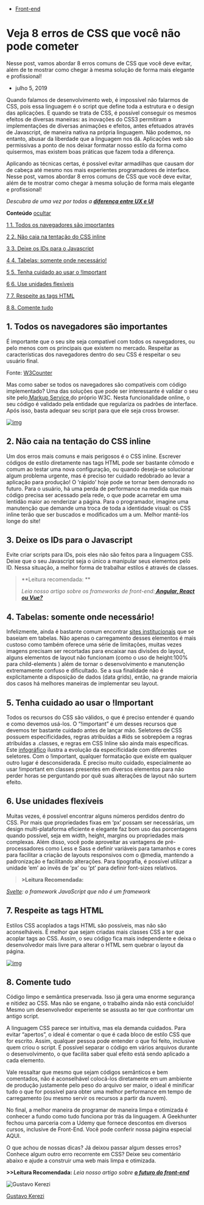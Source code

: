 - [Front-end](https://blog.geekhunter.com.br/category/front-end/)

# Veja 8 erros de CSS que você não pode cometer

Nesse post, vamos abordar 8 erros comuns de CSS que você deve evitar, além de te mostrar como chegar à mesma solução de forma mais elegante e profissional!

- julho 5, 2019

Quando falamos de desenvolvimento web, é impossível não falarmos de CSS, pois essa linguagem é o script que define toda a estrutura e o design das aplicações. E quando se trata de CSS, é possível conseguir os mesmos efeitos de diversas maneiras: as inovações do CSS3 permitiram a implementações de diversas animações e efeitos, antes efetuados através de Javascript, de maneira nativa na própria linguagem. Não podemos, no entanto, abusar da liberdade que a linguagem nos dá. Aplicações web são permissivas a ponto de nos deixar formatar nosso estilo da forma como quisermos, mas existem boas práticas que fazem toda a diferença.

Aplicando as técnicas certas, é possível evitar armadilhas que causam dor de cabeça até mesmo nos mais experientes programadores de interface. Nesse post, vamos abordar 8 erros comuns de CSS que você deve evitar, além de te mostrar como chegar à mesma solução de forma mais elegante e profissional!

*Descubra de uma vez por todas a **[diferença entre UX e UI](https://geekblogti.wpengine.com/front-end-descomplicado-ux-ui/)***

**Conteúdo** [ocultar](https://blog.geekhunter.com.br/veja-8-erros-de-css-que-voce-nao-pode-cometer/#) 

[1 1. Todos os navegadores são importantes](https://blog.geekhunter.com.br/veja-8-erros-de-css-que-voce-nao-pode-cometer/#1_Todos_os_navegadores_sao_importantes)

[2 2. Não caia na tentação do CSS inline](https://blog.geekhunter.com.br/veja-8-erros-de-css-que-voce-nao-pode-cometer/#2_Nao_caia_na_tentacao_do_CSS_inline)

[3 3. Deixe os IDs para o Javascript](https://blog.geekhunter.com.br/veja-8-erros-de-css-que-voce-nao-pode-cometer/#3_Deixe_os_IDs_para_o_Javascript)

[4 4. Tabelas: somente onde necessário!](https://blog.geekhunter.com.br/veja-8-erros-de-css-que-voce-nao-pode-cometer/#4_Tabelas_somente_onde_necessario)

[5 5. Tenha cuidado ao usar o !Important](https://blog.geekhunter.com.br/veja-8-erros-de-css-que-voce-nao-pode-cometer/#5_Tenha_cuidado_ao_usar_o_Important)

[6 6. Use unidades flexíveis](https://blog.geekhunter.com.br/veja-8-erros-de-css-que-voce-nao-pode-cometer/#6_Use_unidades_flexiveis)

[7 7. Respeite as tags HTML](https://blog.geekhunter.com.br/veja-8-erros-de-css-que-voce-nao-pode-cometer/#7_Respeite_as_tags_HTML)

[8 8. Comente tudo](https://blog.geekhunter.com.br/veja-8-erros-de-css-que-voce-nao-pode-cometer/#8_Comente_tudo)

## **1. Todos os navegadores são importantes**

É importante que o seu site seja compatível com todos os navegadores, ou pelo menos com os principais que existem no mercado. Respeitar as características dos navegadores dentro do seu CSS é respeitar o seu usuário final.

Fonte: [W3Counter](https://www.w3counter.com/globalstats.php?year=2016&month=4)

Mas como saber se todos os navegadores são compatíveis com código implementado? Uma das soluções que pode ser interessante é validar o seu site pelo[ Markup Service ](https://validator.w3.org/)do próprio W3C. Nesta funcionalidade online, o seu código é validado pela entidade que regulariza os padrões de interface. Após isso, basta adequar seu script para que ele seja cross browser.

[![img](https://geekblogti.wpengine.com/wp-content/uploads/2019/07/CTA-Rodap%C3%A9-Front-end-10-1024x134.jpg)](https://bit.ly/2JS11sl)

## **2. Não caia na tentação do CSS inline**

Um dos erros mais comuns e mais perigosos é o CSS inline. Escrever códigos de estilo diretamente nas tags HTML pode ser bastante cômodo e comum ao testar uma nova configuração, ou quando deseja-se solucionar algum problema urgente, mas é preciso ter cuidado redobrado ao levar a aplicação para produção! O ‘rápido’ hoje pode se tornar bem demorado no futuro. Para o usuário, há uma perda de performance na medida que mais código precisa ser acessado pela rede, o que pode acarretar em uma lentidão maior ao renderizar a página. Para o programador, imagine uma manutenção que demande uma troca de toda a identidade visual: os CSS inline terão que ser buscados e modificados um a um. Melhor mantê-los longe do site!

## **3. Deixe os IDs para o Javascript**

Evite criar scripts para IDs, pois eles não são feitos para a linguagem CSS. Deixe que o seu Javascript seja o único a manipular seus elementos pelo ID. Nessa situação, a melhor forma de trabalhar estilos é através de classes.

> **Leitura recomendada:
> **
>
> *Leia nosso artigo sobre os frameworks de front-end:**[ Angular, React ou Vue? ](https://geekblogti.wpengine.com/react-vs-vue-vs-angular-qual-escolher/)***

## **4. Tabelas: somente onde necessário!**

Infelizmente, ainda é bastante comum encontrar [sites institucionais](http://www.inmetro.gov.br/) que se baseiam em tabelas. Não apenas o carregamento desses elementos é mais custoso como também oferece uma série de limitações, muitas vezes imagens precisam ser recortadas para encaixar nas divisões do layout, alguns elementos de layout não funcionam (como o uso de height:100% para child-elements <td>) além de tornar o desenvolvimento e manutenção extremamente confuso e dificultado. Se a sua finalidade não é explicitamente a disposição de dados (data grids), então, na grande maioria dos casos há melhores maneiras de implementar seu layout.

## **5. Tenha cuidado ao usar o !Important**

Todos os recursos do CSS são válidos, o que é preciso entender é quando e como devemos usá-los. O “!important” é um desses recursos que devemos ter bastante cuidado antes de lançar mão. Seletores de CSS possuem especificidades, regras atribuídas a #ids se sobrepõem a regras atribuídas a .classes, e regras em CSS Inline são ainda mais específicas. Este [infográfico](http://www.standardista.com/wp-content/uploads/2012/01/specificityimg.png) ilustra a evolução da especificidade com diferentes seletores.  Com o !important, qualquer formatação que existe em qualquer outro lugar é desconsiderada. É preciso muito cuidado, especialmente ao usar !important em classes presentes em diversos elementos para não perder horas se perguntando por quê suas alterações de layout não surtem efeito.

## **6. Use unidades flexíveis**

Muitas vezes, é possível encontrar alguns números perdidos dentro do CSS. Por mais que propriedades fixas em ‘px’ possam ser necessárias, um design multi-plataforma eficiente e elegante faz bom uso das porcentagens quando possível, seja em width, height, margins ou propriedades mais complexas. Além disso, você pode aproveitar as vantagens de pré-processadores como Less e Sass e definir variáveis para tamanhos e cores para facilitar a criação de layouts responsivos com o @media, mantendo a padronização e facilitando alterações. Para tipografia, é possível utilizar a unidade ‘em’ ao invés de ‘px’ ou ‘pt’ para definir font-sizes relativos.

> **>Leitura Recomendada:**

[*Svelte*](https://geekblogti.wpengine.com/svelte-o-framework-javascript-que-nao-e-um-framework/)*: o framework JavaScript que não é um framework*

## **7. Respeite as tags HTML**

Estilos CSS acoplados a tags HTML são possíveis, mas não são aconselháveis. É melhor que sejam criadas mais classes CSS a ter que acoplar tags ao CSS. Assim, o seu código fica mais independente e deixa o desenvolvedor mais livre para alterar o HTML sem quebrar o layout da página.

[![img](https://geekblogti.wpengine.com/wp-content/uploads/2019/07/CTA-Rodap%C3%A9-Front-end-2-1024x134.jpg)](https://bit.ly/2JS11sl)

## **8. Comente tudo**

Código limpo e semântica preservada. Isso já gera uma enorme segurança e nitidez ao CSS. Mas não se engane, o trabalho ainda não está concluído! Mesmo um desenvolvedor experiente se assusta ao ter que confrontar um antigo script.

A linguagem CSS parece ser intuitiva, mas ela demanda cuidados. Para evitar “apertos”, o ideal é comentar o que é cada bloco de estilo CSS que for escrito. Assim, qualquer pessoa pode entender o que foi feito, inclusive quem criou o script. É possível separar o código em vários arquivos durante o desenvolvimento, o que facilita saber qual efeito está sendo aplicado a cada elemento.

Vale ressaltar que mesmo que sejam códigos semânticos e bem comentados, não é aconselhável colocá-los diretamente em um ambiente de produção justamente pelo peso do arquivo ser maior, o ideal é minificar tudo o que for possível para obter uma melhor performance em tempo de carregamento (ou mesmo servir os recursos a partir da nuvem).

No final, a melhor maneira de programar de maneira limpa e otimizada é conhecer a fundo como tudo funciona por trás da linguagem. A Geekhunter fechou uma parceria com a Udemy que fornece descontos em diversos cursos, inclusive de Front-End. Você pode conferir nossa página especial AQUI.

O que achou de nossas dicas? Já deixou passar algum desses erros? Conhece algum outro erro recorrente em CSS? Deixe seu comentário abaixo e ajude a construir uma web mais limpa e otimizada.

**>>Leitura Recomendada:**
*Leia nosso artigo sobre **[o futuro do front-end](https://geekblogti.wpengine.com/mercado-front-end-da-origem-ate-o-futuro/)***

![Gustavo Kerezi](https://secure.gravatar.com/avatar/a795a87d1de9262f52764605bf32786d?s=100&d=mm&r=g)

[Gustavo Kerezi](https://blog.geekhunter.com.br/author/gustavokerezi/)
